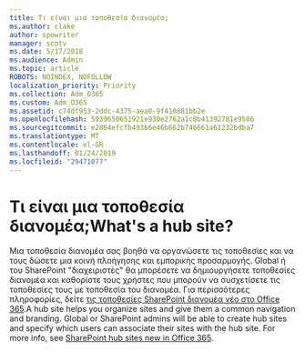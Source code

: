```yaml
---
title: Τι είναι μια τοποθεσία διανομέα;
ms.author: clake
author: spowriter
manager: scotv
ms.date: 5/17/2018
ms.audience: Admin
ms.topic: article
ROBOTS: NOINDEX, NOFOLLOW
localization_priority: Priority
ms.collection: Adm_O365
ms.custom: Adm_O365
ms.assetid: c74df953-2ddc-4375-aea0-9f410881bb2e
ms.openlocfilehash: 5939650651921e930e2762a1c0b41392781e9586
ms.sourcegitcommit: e2864efcfb493b6e46b662b746661a61232bdba7
ms.translationtype: MT
ms.contentlocale: el-GR
ms.lasthandoff: 01/24/2019
ms.locfileid: "29471077"
---
```

# <a name="whats-a-hub-site"></a><span data-ttu-id="3c6bf-102">Τι είναι μια τοποθεσία διανομέα;</span><span class="sxs-lookup"><span data-stu-id="3c6bf-102">What's a hub site?</span></span>

<span data-ttu-id="3c6bf-p101">Μια τοποθεσία διανομέα σας βοηθά να οργανώσετε τις τοποθεσίες και να τους δώσετε μια κοινή πλοήγησης και εμπορικής προσαρμογής. Global ή του SharePoint "διαχειριστές" θα μπορέσετε να δημιουργήσετε τοποθεσίες διανομέα και καθορίστε τους χρήστες που μπορούν να συσχετίσετε τις τοποθεσίες τους με τοποθεσία του διανομέα. Για περισσότερες πληροφορίες, δείτε [τις τοποθεσίες SharePoint διανομέα νέο στο Office 365](https://go.microsoft.com/fwlink/?linkid=869388).</span><span class="sxs-lookup"><span data-stu-id="3c6bf-p101">A hub site helps you organize sites and give them a common navigation and branding. Global or SharePoint admins will be able to create hub sites and specify which users can associate their sites with the hub site. For more info, see [SharePoint hub sites new in Office 365](https://go.microsoft.com/fwlink/?linkid=869388).</span></span>
  

